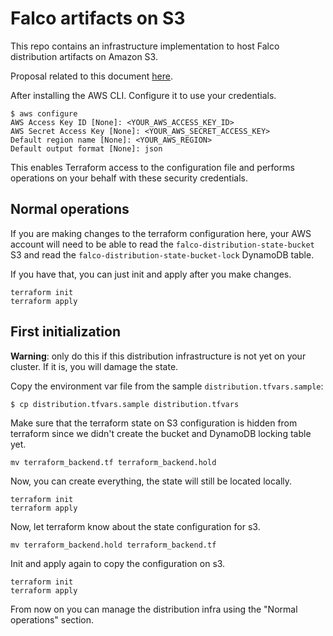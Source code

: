 # Falco artifacts on S3

This repo contains an infrastructure implementation to host Falco distribution artifacts
on Amazon S3.

Proposal related to this document [here](https://github.com/falcosecurity/falco/blob/master/proposals/20201025-drivers-storage-s3.md).

After installing the AWS CLI. Configure it to use your credentials.

```console
$ aws configure
AWS Access Key ID [None]: <YOUR_AWS_ACCESS_KEY_ID>
AWS Secret Access Key [None]: <YOUR_AWS_SECRET_ACCESS_KEY>
Default region name [None]: <YOUR_AWS_REGION>
Default output format [None]: json
```

This enables Terraform access to the configuration file and performs operations on your behalf with these security credentials.

## Normal operations

If you are making changes to the terraform configuration here, your AWS account
will need to be able to read the `falco-distribution-state-bucket` S3 and read the
`falco-distribution-state-bucket-lock` DynamoDB table.

If you have that, you can just init and apply after you make changes.

```
terraform init
terraform apply
```

## First initialization

**Warning**: only do this if this distribution infrastructure is not
yet on your cluster. If it is, you will damage the state.

Copy the environment var file from the sample `distribution.tfvars.sample`:

```console
$ cp distribution.tfvars.sample distribution.tfvars
```

Make sure that the terraform state on S3 configuration is hidden from terraform
since we didn't create the bucket and DynamoDB locking table yet.

```console
mv terraform_backend.tf terraform_backend.hold
```

Now, you can create everything, the state will still be located locally.

```console
terraform init
terraform apply
```

Now, let terraform know about the state configuration for s3.

```console
mv terraform_backend.hold terraform_backend.tf
```

Init and apply again to copy the configuration on s3.

```console
terraform init
terraform apply
```

From now on you can manage the distribution infra using the "Normal operations" section.


